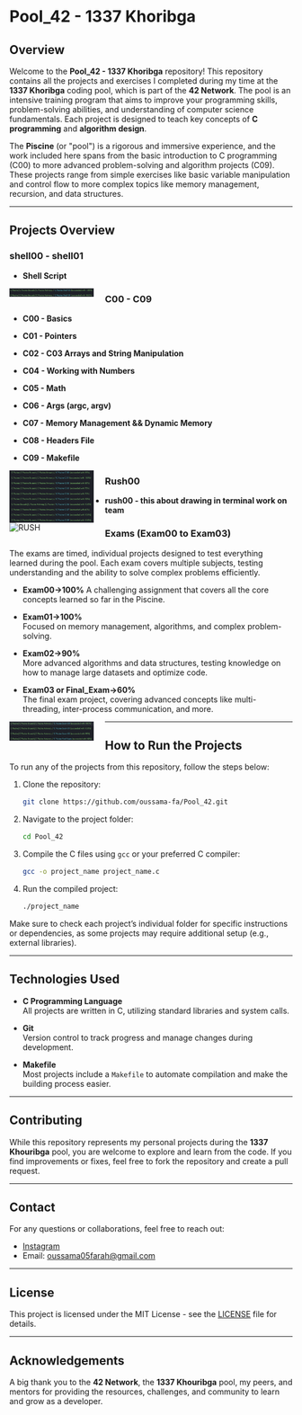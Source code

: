 # Pool_42 - 1337 Khoribga

## Overview

Welcome to the **Pool_42 - 1337 Khoribga** repository! This repository contains all the projects and exercises I completed during my time at the **1337 Khoribga** coding pool, which is part of the **42 Network**. The pool is an intensive training program that aims to improve your programming skills, problem-solving abilities, and understanding of computer science fundamentals. Each project is designed to teach key concepts of **C programming** and **algorithm design**.

The **Piscine** (or "pool") is a rigorous and immersive experience, and the work included here spans from the basic introduction to C programming (C00) to more advanced problem-solving and algorithm projects (C09). These projects range from simple exercises like basic variable manipulation and control flow to more complex topics like memory management, recursion, and data structures.

---

## Projects Overview

### **shell00 - shell01**
- **Shell Script**

<p>
  <img src="Shell.png" alt="Shell" width="150" style="float:left; margin-right:20px;"/>
</p>

### **C00 - C09**

- **C00 - Basics**  
  
- **C01 - Pointers**  
  
- **C02 - C03 Arrays and  String Manipulation**  

- **C04 - Working with Numbers**  
  
- **C05 - Math**  

- **C06 - Args (argc, argv)**  

- **C07 - Memory Management && Dynamic Memory**  
  
- **C08 - Headers File**  
  
- **C09 - Makefile**

<p>
  <img src="Days.png" alt="DAYS" width="150" style="float:left; margin-right:20px;"/>
</p>

### **Rush00**
- **rush00 - this about drawing in terminal work on team**

<p>
  <img src="Rush.png" alt="RUSH" width="150" style="float:left; margin-right:20px;"/>
</p>

### **Exams (Exam00 to Exam03)**

The exams are timed, individual projects designed to test everything learned during the pool. Each exam covers multiple subjects, testing understanding and the ability to solve complex problems efficiently.

- **Exam00->100%** 
  A challenging assignment that covers all the core concepts learned so far in the Piscine.
  
- **Exam01->100%**  
  Focused on memory management, algorithms, and complex problem-solving.
  
- **Exam02->90%**  
  More advanced algorithms and data structures, testing knowledge on how to manage large datasets and optimize code.
  
- **Exam03 or Final_Exam->60%**  
  The final exam project, covering advanced concepts like multi-threading, inter-process communication, and more.

<p>
  <img src="Exams.png" alt="EXAM_42" width="150" style="float:left; margin-right:20px;"/>
</p>

---

## How to Run the Projects

To run any of the projects from this repository, follow the steps below:

1. Clone the repository:
    ```bash
    git clone https://github.com/oussama-fa/Pool_42.git
    ```

2. Navigate to the project folder:
    ```bash
    cd Pool_42
    ```

3. Compile the C files using `gcc` or your preferred C compiler:
    ```bash
    gcc -o project_name project_name.c
    ```

4. Run the compiled project:
    ```bash
    ./project_name
    ```

Make sure to check each project’s individual folder for specific instructions or dependencies, as some projects may require additional setup (e.g., external libraries).

---

## Technologies Used

- **C Programming Language**  
  All projects are written in C, utilizing standard libraries and system calls.

- **Git**  
  Version control to track progress and manage changes during development.

- **Makefile**  
  Most projects include a `Makefile` to automate compilation and make the building process easier.

---

## Contributing

While this repository represents my personal projects during the **1337 Khouribga** pool, you are welcome to explore and learn from the code. If you find improvements or fixes, feel free to fork the repository and create a pull request.

---

## Contact

For any questions or collaborations, feel free to reach out:

- [Instagram](https://www.instagram.com/oussama._.farah/)
- Email: oussama05farah@gmail.com

---

## License

This project is licensed under the MIT License - see the [LICENSE](LICENSE) file for details.

---

## Acknowledgements

A big thank you to the **42 Network**, the **1337 Khouribga** pool, my peers, and mentors for providing the resources, challenges, and community to learn and grow as a developer.
